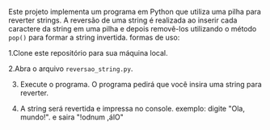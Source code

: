 Este projeto implementa um programa em Python que utiliza uma pilha para reverter strings. A reversão de uma string é realizada ao inserir cada caractere da string em uma pilha e depois removê-los utilizando o método `pop()` para formar a string invertida.
formas de uso:

1.Clone este repositório para sua máquina local.

2.Abra o arquivo `reversao_string.py`.

3. Execute o programa. O programa pedirá que você insira uma string para reverter.
   
4. A string será revertida e impressa no console.
   exemplo: digite "Ola, mundo!". e saira "!odnum ,álO"
   
